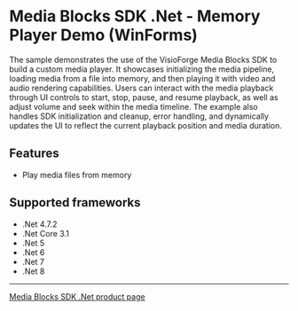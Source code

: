# Media Blocks SDK .Net - Memory Player Demo (WinForms)

The sample demonstrates the use of the VisioForge Media Blocks SDK to build a custom media player. It showcases initializing the media pipeline, loading media from a file into memory, and then playing it with video and audio rendering capabilities. Users can interact with the media playback through UI controls to start, stop, pause, and resume playback, as well as adjust volume and seek within the media timeline. The example also handles SDK initialization and cleanup, error handling, and dynamically updates the UI to reflect the current playback position and media duration.

## Features

- Play media files from memory

## Supported frameworks

- .Net 4.7.2
- .Net Core 3.1
- .Net 5
- .Net 6
- .Net 7
- .Net 8

---

[Media Blocks SDK .Net product page](https://www.visioforge.com/media-blocks-sdk)
